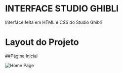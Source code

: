 # INTERFACE STUDIO GHIBLI
Interface feita em HTML e CSS  do Studio Ghibli


# Layout do Projeto
##Página Inicial

![Home Page](https://github.com/joaovitornso/interface-studio-ghibli/images/home_part1.png)

